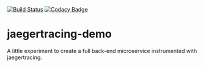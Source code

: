 [![Build Status](https://travis-ci.org/sagrath23/jaegertracing-demo.svg?branch=master)](https://travis-ci.org/sagrath23/jaegertracing-demo)
[![Codacy Badge](https://api.codacy.com/project/badge/Grade/3f4830aebb174c138da2e29c3e472305)](https://www.codacy.com/app/sagrath23/jaegertracing-demo?utm_source=github.com&amp;utm_medium=referral&amp;utm_content=sagrath23/jaegertracing-demo&amp;utm_campaign=Badge_Grade)
# jaegertracing-demo

A little experiment to create a full back-end microservice instrumented with jaegertracing.
